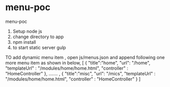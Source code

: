 # menu-poc
menu-poc

1) Setup node js 
2) change directory to app
3) npm install
4) to start static server 
    gulp

TO add dynamic menu item , open js/menus.json and append following one more menu item as shown in below, 
[
  {
    "title":"home",
    "url": "/home",
    "templateUrl" : "/modules/home/home.html",
     "controller"  : "HomeController"
  },
 .......
 , {
    "title":"misc",
    "url": "/mics",
    "templateUrl" : "/modules/home/home.html",
     "controller"  : "HomeController"
  }
]




